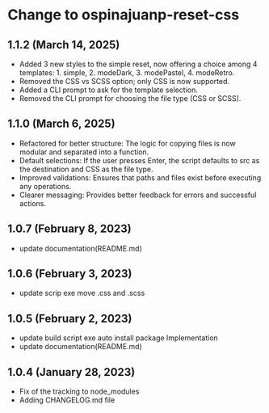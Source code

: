 # Change to ospinajuanp-reset-css

## 1.1.2 (March 14, 2025)
* Added 3 new styles to the simple reset, now offering a choice among 4 templates: 1. simple, 2. modeDark, 3. modePastel, 4. modeRetro.
* Removed the CSS vs SCSS option; only CSS is now supported.
* Added a CLI prompt to ask for the template selection.
* Removed the CLI prompt for choosing the file type (CSS or SCSS).

## 1.1.0 (March 6, 2025)
* Refactored for better structure: The logic for copying files is now modular and separated into a function.
* Default selections: If the user presses Enter, the script defaults to src as the destination and CSS as the file type.
* Improved validations: Ensures that paths and files exist before executing any operations.
* Clearer messaging: Provides better feedback for errors and successful actions.

## 1.0.7 (February 8, 2023)
* update documentation(README.md)

## 1.0.6 (February 3, 2023)
* update scrip exe move .css and .scss

## 1.0.5 (February 2, 2023)
* update build script exe auto install package Implementation
* update documentation(README.md)

## 1.0.4 (January 28, 2023)

* Fix of the tracking to node_modules
* Adding CHANGELOG.md file